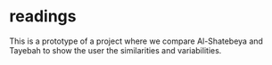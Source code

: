 # readings

This is a prototype of a project where we compare Al-Shatebeya and Tayebah to show the user the similarities and variabilities.
